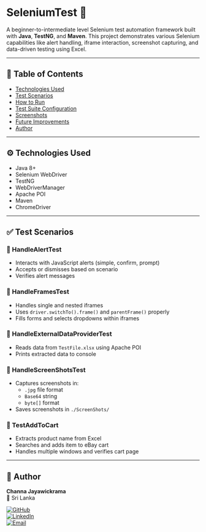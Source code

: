 ﻿# SeleniumTest 🚀
A beginner-to-intermediate level Selenium test automation framework built with **Java**, **TestNG**, and **Maven**. This project demonstrates various Selenium capabilities like alert handling, iframe interaction, screenshot capturing, and data-driven testing using Excel.

---

## 📌 Table of Contents
- [Technologies Used](#technologies-used)
- [Test Scenarios](#test-scenarios)
- [How to Run](#how-to-run)
- [Test Suite Configuration](#test-suite-configuration)
- [Screenshots](#screenshots)
- [Future Improvements](#future-improvements)
- [Author](#author)

---

## ⚙️ Technologies Used
- Java 8+
- Selenium WebDriver
- TestNG
- WebDriverManager
- Apache POI
- Maven
- ChromeDriver

---

## ✅ Test Scenarios

### 🔹 HandleAlertTest
- Interacts with JavaScript alerts (simple, confirm, prompt)
- Accepts or dismisses based on scenario
- Verifies alert messages

### 🔹 HandleFramesTest
- Handles single and nested iframes
- Uses `driver.switchTo().frame()` and `parentFrame()` properly
- Fills forms and selects dropdowns within iframes

### 🔹 HandleExternalDataProviderTest
- Reads data from `TestFile.xlsx` using Apache POI
- Prints extracted data to console

### 🔹 HandleScreenShotsTest
- Captures screenshots in:
    - `.jpg` file format
    - `Base64` string
    - `byte[]` format
- Saves screenshots in `./ScreenShots/`

### 🔹 TestAddToCart
- Extracts product name from Excel
- Searches and adds item to eBay cart
- Handles multiple windows and verifies cart page

---


## 👤 Author

**Channa Jayawickrama**  
📍 Sri Lanka

[![GitHub](https://img.shields.io/badge/GitHub-Channa96-black?style=flat&logo=github)](https://github.com/Channa96)  
[![LinkedIn](https://img.shields.io/badge/LinkedIn-Connect-blue?style=flat&logo=linkedin)](https://www.linkedin.com/in/channa-jayawickrama)   
[![Email](https://img.shields.io/badge/Email-Contact-red?style=flat&logo=gmail)](mailto:channa.kumara255@gmail.com) 

